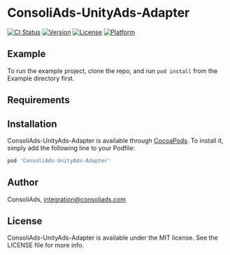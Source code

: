 # ConsoliAds-UnityAds-Adapter

[![CI Status](https://img.shields.io/travis/IntegrationConsoliAds/ConsoliAds-UnityAds-Adapter.svg?style=flat)](https://travis-ci.org/IntegrationConsoliAds/ConsoliAds-UnityAds-Adapter)
[![Version](https://img.shields.io/cocoapods/v/ConsoliAds-UnityAds-Adapter.svg?style=flat)](https://cocoapods.org/pods/ConsoliAds-UnityAds-Adapter)
[![License](https://img.shields.io/cocoapods/l/ConsoliAds-UnityAds-Adapter.svg?style=flat)](https://cocoapods.org/pods/ConsoliAds-UnityAds-Adapter)
[![Platform](https://img.shields.io/cocoapods/p/ConsoliAds-UnityAds-Adapter.svg?style=flat)](https://cocoapods.org/pods/ConsoliAds-UnityAds-Adapter)

## Example

To run the example project, clone the repo, and run `pod install` from the Example directory first.

## Requirements

## Installation

ConsoliAds-UnityAds-Adapter is available through [CocoaPods](https://cocoapods.org). To install
it, simply add the following line to your Podfile:

```ruby
pod 'ConsoliAds-UnityAds-Adapter'
```

## Author

ConsoliAds, integration@consoliads.com

## License

ConsoliAds-UnityAds-Adapter is available under the MIT license. See the LICENSE file for more info.
